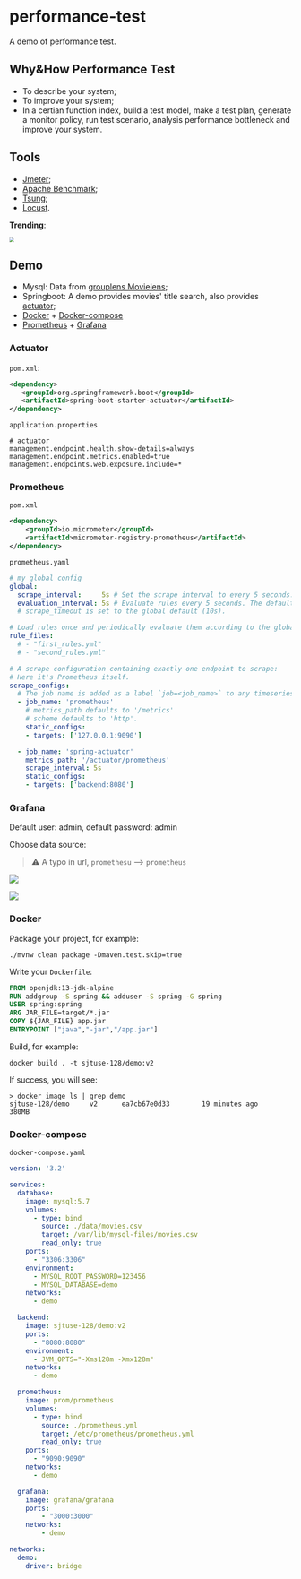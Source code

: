 # performance-test
A demo of performance test.

## Why&How Performance Test

* To describe your system;
* To improve your system;
* In a certian function index, build a test model, make a test plan, generate a monitor policy, run test scenario, analysis performance bottleneck and improve your system.

## Tools

* [Jmeter](https://jmeter.apache.org/);
* [Apache Benchmark](http://httpd.apache.org/);
* [Tsung](http://tsung.erlang-projects.org/);
* [Locust](https://locust.io/).

**Trending**:

<img src="img/01.png" style="zoom:50%;" />

## Demo

* Mysql: Data from [grouplens Movielens](https://grouplens.org/datasets/movielens/25m/);
* Springboot: A demo provides movies' title search, also provides [actuator](https://docs.spring.io/spring-boot/docs/current/reference/html/production-ready-features.html);
* [Docker](https://www.docker.com/) + [Docker-compose](https://docs.docker.com/compose/)
* [Prometheus](https://prometheus.io/) + [Grafana](https://grafana.com/)

### Actuator

`pom.xml`:

```xml
<dependency>
   <groupId>org.springframework.boot</groupId>
   <artifactId>spring-boot-starter-actuator</artifactId>
</dependency>
```

`application.properties`

```properties
# actuator
management.endpoint.health.show-details=always
management.endpoint.metrics.enabled=true
management.endpoints.web.exposure.include=*
```

### Prometheus

`pom.xml`

```xml
<dependency>
    <groupId>io.micrometer</groupId>
    <artifactId>micrometer-registry-prometheus</artifactId>
</dependency>
```

`prometheus.yaml`

```yaml
# my global config
global:
  scrape_interval:     5s # Set the scrape interval to every 5 seconds. Default is every 1 minute.
  evaluation_interval: 5s # Evaluate rules every 5 seconds. The default is every 1 minute.
  # scrape_timeout is set to the global default (10s).

# Load rules once and periodically evaluate them according to the global 'evaluation_interval'.
rule_files:
  # - "first_rules.yml"
  # - "second_rules.yml"

# A scrape configuration containing exactly one endpoint to scrape:
# Here it's Prometheus itself.
scrape_configs:
  # The job name is added as a label `job=<job_name>` to any timeseries scraped from this config.
  - job_name: 'prometheus'
    # metrics_path defaults to '/metrics'
    # scheme defaults to 'http'.
    static_configs:
    - targets: ['127.0.0.1:9090']

  - job_name: 'spring-actuator'
    metrics_path: '/actuator/prometheus'
    scrape_interval: 5s
    static_configs:
    - targets: ['backend:8080']
```

### Grafana

Default user: admin, default password: admin

Choose data source:

> ⚠️ A typo in url, `promethesu` --> `prometheus`

![](img/03.png)

![](img/02.png)

### Docker

Package your project, for example:

```
./mvnw clean package -Dmaven.test.skip=true
```

Write your `Dockerfile`:

```dockerfile
FROM openjdk:13-jdk-alpine
RUN addgroup -S spring && adduser -S spring -G spring
USER spring:spring
ARG JAR_FILE=target/*.jar
COPY ${JAR_FILE} app.jar
ENTRYPOINT ["java","-jar","/app.jar"]
```

Build, for example:

```
docker build . -t sjtuse-128/demo:v2
```

If success, you will see:

```
> docker image ls | grep demo
sjtuse-128/demo		v2		ea7cb67e0d33		19 minutes ago		380MB
```

### Docker-compose

`docker-compose.yaml`

```yaml
version: '3.2'

services:
  database:
    image: mysql:5.7
    volumes:
      - type: bind
        source: ./data/movies.csv
        target: /var/lib/mysql-files/movies.csv
        read_only: true
    ports:
      - "3306:3306"
    environment:
      - MYSQL_ROOT_PASSWORD=123456
      - MYSQL_DATABASE=demo
    networks:
      - demo

  backend:
    image: sjtuse-128/demo:v2
    ports:
      - "8080:8080"
    environment:
      - JVM_OPTS="-Xms128m -Xmx128m"
    networks:
      - demo

  prometheus:
    image: prom/prometheus
    volumes:
      - type: bind
        source: ./prometheus.yml
        target: /etc/prometheus/prometheus.yml
        read_only: true
    ports:
      - "9090:9090"
    networks:
      - demo

  grafana:
    image: grafana/grafana
    ports:
        - "3000:3000"
    networks:
        - demo

networks:
  demo:
    driver: bridge
```

